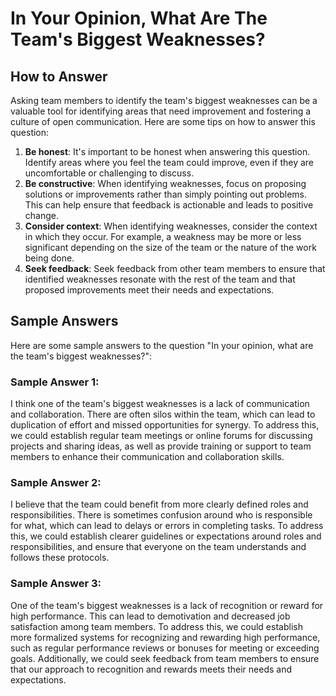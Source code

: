 In Your Opinion, What Are The Team's Biggest Weaknesses?
===============================================================================

How to Answer
-------------

Asking team members to identify the team's biggest weaknesses can be a valuable tool for identifying areas that need improvement and fostering a culture of open communication. Here are some tips on how to answer this question:

1. **Be honest**: It's important to be honest when answering this question. Identify areas where you feel the team could improve, even if they are uncomfortable or challenging to discuss.
2. **Be constructive**: When identifying weaknesses, focus on proposing solutions or improvements rather than simply pointing out problems. This can help ensure that feedback is actionable and leads to positive change.
3. **Consider context**: When identifying weaknesses, consider the context in which they occur. For example, a weakness may be more or less significant depending on the size of the team or the nature of the work being done.
4. **Seek feedback**: Seek feedback from other team members to ensure that identified weaknesses resonate with the rest of the team and that proposed improvements meet their needs and expectations.

Sample Answers
--------------

Here are some sample answers to the question "In your opinion, what are the team's biggest weaknesses?":

### Sample Answer 1:

I think one of the team's biggest weaknesses is a lack of communication and collaboration. There are often silos within the team, which can lead to duplication of effort and missed opportunities for synergy. To address this, we could establish regular team meetings or online forums for discussing projects and sharing ideas, as well as provide training or support to team members to enhance their communication and collaboration skills.

### Sample Answer 2:

I believe that the team could benefit from more clearly defined roles and responsibilities. There is sometimes confusion around who is responsible for what, which can lead to delays or errors in completing tasks. To address this, we could establish clearer guidelines or expectations around roles and responsibilities, and ensure that everyone on the team understands and follows these protocols.

### Sample Answer 3:

One of the team's biggest weaknesses is a lack of recognition or reward for high performance. This can lead to demotivation and decreased job satisfaction among team members. To address this, we could establish more formalized systems for recognizing and rewarding high performance, such as regular performance reviews or bonuses for meeting or exceeding goals. Additionally, we could seek feedback from team members to ensure that our approach to recognition and rewards meets their needs and expectations.
